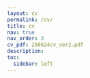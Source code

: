 ```yaml
---
layout: cv
permalink: /cv/
title: cv
nav: true
nav_order: 3
cv_pdf: 250824cv_ver2.pdf
description: 
toc:
  sidebar: left
---
```

